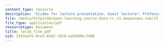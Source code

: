 ```yaml
---
content_type: resource
description: 'Slides for lecture presentation. Guest lecturer: Professor Charles Fine.'
file: /media/https%3A/open-learning-course-data-rc.s3.amazonaws.com/15-760b-introduction-to-operations-management-spring-2004/3343aafe0ce582d33dc8ea58d0bc7486_lec16_fine.pdf
file_type: application/pdf
resourcetype: Document
title: lec16_fine.pdf
uid: 3343aafe-0ce5-82d3-3dc8-ea58d0bc7486
---
```

